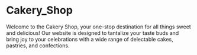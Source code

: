 # Cakery_Shop
Welcome to the Cakery Shop, your one-stop destination for all things sweet and delicious! Our website is designed to tantalize your taste buds and bring joy to your celebrations with a wide range of delectable cakes, pastries, and confections.
